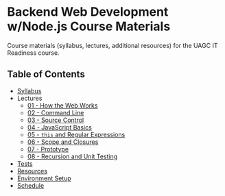 # Backend Web Development w/Node.js Course Materials

Course materials (syllabus, lectures, additional resources) for the UAGC IT Readiness course.

## Table of Contents

- [Syllabus](syllabus.md)
- Lectures
  - [01 - How the Web Works](/lectures/01-the-internet-and-the-web/README.md)
  - [02 - Command Line](/lectures/02-command-line/README.md)
  - [03 - Source Control](/lectures/03-source-control/README.md)
  - [04 - JavaScript Basics](/lectures/04-javascript-basics/README.md)
  - [05 - `this` and Regular Expressions](/lectures/05-this-and-regex/README.md)
  - [06 - Scope and Closures](/lectures/06-scope-and-closures/README.md)
  - [07 - Prototype](/lectures/07-prototype/README.md)
  - [08 - Recursion and Unit Testing](/lectures/08-recursion-and-unit-testing/README.md)
- [Tests](/lectures/tests/README.md)
- [Resources](resources.md)
- [Environment Setup](environment.md)
- [Schedule](https://docs.google.com/spreadsheets/d/1t6GI6iSBET7IVN0TqDXziwXH8D1L9xu5sa-bXAtGps0/edit?usp=sharing)
